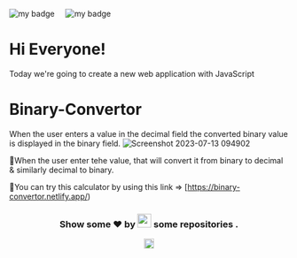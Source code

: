  ![my badge](https://img.shields.io/badge/Made%20with-Html,css%20and%20Js-blue?style=for-the-badge&logo=)  &nbsp;  &nbsp; ![my badge](https://img.shields.io/github/last-commit/Shubh99992/Binary-Convertor?style=for-the-badge) 
# Hi Everyone!
Today we're going to create a new web application with JavaScript
# Binary-Convertor
 When the user enters a value in the decimal field the converted binary value is displayed in the binary field.
![Screenshot 2023-07-13 094902](https://github.com/Shubh99992/Weather-web-App/assets/105529358/74679766-4247-4513-a8df-80e7ddd8b753)

🎇When the user enter tehe value, that will convert it from binary to decimal & similarly decimal to binary.

🎁You can try this calculator by using this link => [https://binary-convertor.netlify.app/)

<h3 align="center">Show some ❤ by <img src="https://imgur.com/o7ncZFp.jpg" height=25px width=25px> some repositories .</h3>
</center>

<p align="center"> <img src="https://github.com/TheDudeThatCode/TheDudeThatCode/blob/master/Assets/Rocket.gif" width="18px"></p>


